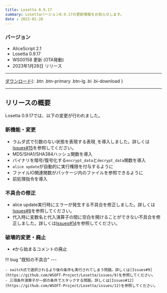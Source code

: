 ```yaml
---
title: Losetta 0.9.17
summary: Losettaバージョン0.9.17の更新情報をお知らせします。
date : 2023-01-28
---
```

### バージョン

* AliceScript 2.1
* Losetta 0.9.17
* WS00158 更新 (OTA発動)
* 2023年1月28日 リリース

---
[ ダウンロード](https://download.wsoft.ws/WS00158){: .btn .btn-primary .btn-lg .bi .bi-download }

---

## リリースの概要
Losetta 0.9.17では、以下の変更が行われました。

### 新機能・変更
- ラムダ式で引数のない状態を表現する表現`_`を導入しました。詳しくは[Issues#15](https://github.com/WSOFT-Project/Losetta/issues/15)を参照してください。
- MD5/SHA1/SHA384ハッシュ関数を導入
- バイナリを暗号/復号化する`encrypt_data`と`decrypt_data`関数を導入
- `alice update`が自動的に実行権限を付与するように
- ファイルIO関連関数がパッケージ内のファイルを参照できるように
- 前処理指令を導入

### 不具合の修正
- alice update実行時にエラーが発生する不具合を修正しました。詳しくは[Issues#8](https://github.com/WSOFT-Project/Losetta/issues/8)を参照してください。
- 代入時に変数名と代入演算子の間に空白を開けることができない不具合を修正しました。詳しくは[Issues#14](https://github.com/WSOFT-Project/Losetta/issues/14)を参照してください。

### 破壊的変更・廃止
- `#`から始まるコメントの廃止

!!! bug "既知の不具合"
    ---
    
    - switch式で選択されるより後の条件も実行されてしまう問題。詳しくは[Issues#9](https://github.com/WSOFT-Project/Losetta/issues/9)を参照してください。
    - 三項条件演算子が一部の条件でスタックする問題。詳しくは[Issues#12](https://github.com/WSOFT-Project/Losetta/issues/12)を参照してください。